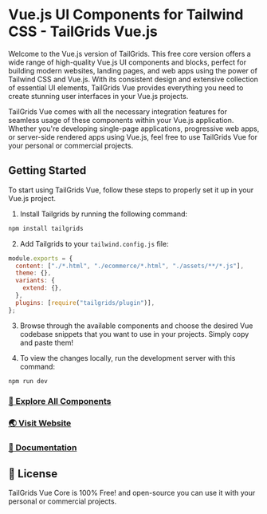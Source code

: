 # Vue.js UI Components for Tailwind CSS - TailGrids Vue.js

Welcome to the Vue.js version of TailGrids. This free core version offers a wide range of high-quality Vue.js UI components and blocks, perfect for building modern websites, landing pages, and web apps using the power of Tailwind CSS and Vue.js. With its consistent design and extensive collection of essential UI elements, TailGrids Vue provides everything you need to create stunning user interfaces in your Vue.js projects.

TailGrids Vue comes with all the necessary integration features for seamless usage of these components within your Vue.js application. Whether you're developing single-page applications, progressive web apps, or server-side rendered apps using Vue.js, feel free to use TailGrids Vue for your personal or commercial projects.

## Getting Started

To start using TailGrids Vue, follow these steps to properly set it up in your Vue.js project.

1. Install Tailgrids by running the following command:

```sh
npm install tailgrids
```

2. Add Tailgrids to your `tailwind.config.js` file:

```javascript
module.exports = {
  content: ["./*.html", "./ecommerce/*.html", "./assets/**/*.js"],
  theme: {},
  variants: {
    extend: {},
  },
  plugins: [require("tailgrids/plugin")],
};
```

3. Browse through the available components and choose the desired Vue codebase snippets that you want to use in your projects. Simply copy and paste them!

4. To view the changes locally, run the development server with this command:

```sh
npm run dev
```

### [🚀 Explore All Components](https://tailgrids.com/components)

### [🌏 Visit Website](https://tailgrids.com)

### [📃 Documentation](https://tailgrids.com/docs)

## 🎁 License

TailGrids Vue Core is 100% Free! and open-source you can use it with your personal or commercial projects.
